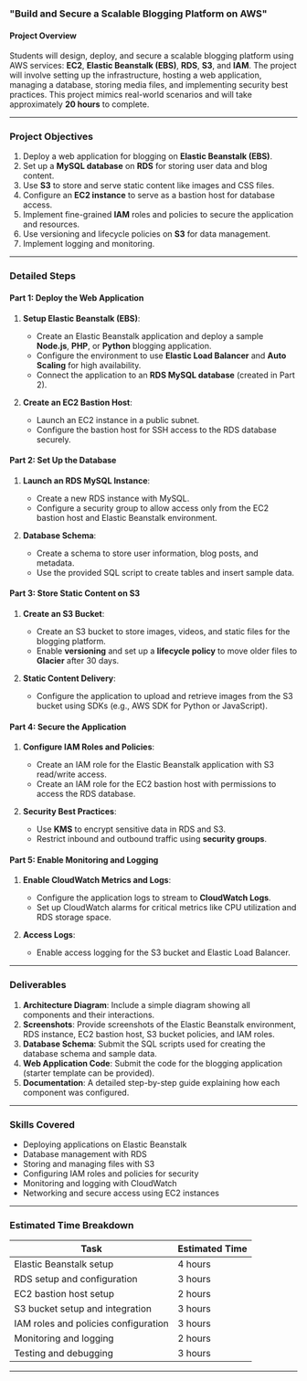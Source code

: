 ### **"Build and Secure a Scalable Blogging Platform on AWS"**

#### **Project Overview**
Students will design, deploy, and secure a scalable blogging platform using AWS services: **EC2**, **Elastic Beanstalk (EBS)**, **RDS**, **S3**, and **IAM**. The project will involve setting up the infrastructure, hosting a web application, managing a database, storing media files, and implementing security best practices. This project mimics real-world scenarios and will take approximately **20 hours** to complete.

---

### **Project Objectives**
1. Deploy a web application for blogging on **Elastic Beanstalk (EBS)**.
2. Set up a **MySQL database** on **RDS** for storing user data and blog content.
3. Use **S3** to store and serve static content like images and CSS files.
4. Configure an **EC2 instance** to serve as a bastion host for database access.
5. Implement fine-grained **IAM** roles and policies to secure the application and resources.
6. Use versioning and lifecycle policies on **S3** for data management.
7. Implement logging and monitoring.

---

### **Detailed Steps**

#### **Part 1: Deploy the Web Application**
1. **Setup Elastic Beanstalk (EBS)**:
   - Create an Elastic Beanstalk application and deploy a sample **Node.js**, **PHP**, or **Python** blogging application.
   - Configure the environment to use **Elastic Load Balancer** and **Auto Scaling** for high availability.
   - Connect the application to an **RDS MySQL database** (created in Part 2).

2. **Create an EC2 Bastion Host**:
   - Launch an EC2 instance in a public subnet.
   - Configure the bastion host for SSH access to the RDS database securely.

#### **Part 2: Set Up the Database**
1. **Launch an RDS MySQL Instance**:
   - Create a new RDS instance with MySQL.
   - Configure a security group to allow access only from the EC2 bastion host and Elastic Beanstalk environment.

2. **Database Schema**:
   - Create a schema to store user information, blog posts, and metadata.
   - Use the provided SQL script to create tables and insert sample data.

#### **Part 3: Store Static Content on S3**
1. **Create an S3 Bucket**:
   - Create an S3 bucket to store images, videos, and static files for the blogging platform.
   - Enable **versioning** and set up a **lifecycle policy** to move older files to **Glacier** after 30 days.

2. **Static Content Delivery**:
   - Configure the application to upload and retrieve images from the S3 bucket using SDKs (e.g., AWS SDK for Python or JavaScript).

#### **Part 4: Secure the Application**
1. **Configure IAM Roles and Policies**:
   - Create an IAM role for the Elastic Beanstalk application with S3 read/write access.
   - Create an IAM role for the EC2 bastion host with permissions to access the RDS database.

2. **Security Best Practices**:
   - Use **KMS** to encrypt sensitive data in RDS and S3.
   - Restrict inbound and outbound traffic using **security groups**.

#### **Part 5: Enable Monitoring and Logging**
1. **Enable CloudWatch Metrics and Logs**:
   - Configure the application logs to stream to **CloudWatch Logs**.
   - Set up CloudWatch alarms for critical metrics like CPU utilization and RDS storage space.

2. **Access Logs**:
   - Enable access logging for the S3 bucket and Elastic Load Balancer.

---

### **Deliverables**
1. **Architecture Diagram**: Include a simple diagram showing all components and their interactions.
2. **Screenshots**: Provide screenshots of the Elastic Beanstalk environment, RDS instance, EC2 bastion host, S3 bucket policies, and IAM roles.
3. **Database Schema**: Submit the SQL scripts used for creating the database schema and sample data.
4. **Web Application Code**: Submit the code for the blogging application (starter template can be provided).
5. **Documentation**: A detailed step-by-step guide explaining how each component was configured.

---

### **Skills Covered**
- Deploying applications on Elastic Beanstalk
- Database management with RDS
- Storing and managing files with S3
- Configuring IAM roles and policies for security
- Monitoring and logging with CloudWatch
- Networking and secure access using EC2 instances

---

### **Estimated Time Breakdown**
| Task                                   | Estimated Time |
|----------------------------------------|----------------|
| Elastic Beanstalk setup                | 4 hours        |
| RDS setup and configuration            | 3 hours        |
| EC2 bastion host setup                 | 2 hours        |
| S3 bucket setup and integration        | 3 hours        |
| IAM roles and policies configuration   | 3 hours        |
| Monitoring and logging                 | 2 hours        |
| Testing and debugging                  | 3 hours        |

---


